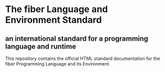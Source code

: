 The fiber Language and Environment Standard
===
an international standard for a programming language and runtime
---

This repository contains the official HTML standard documentation for the fiber Programming Language and its Environment.
